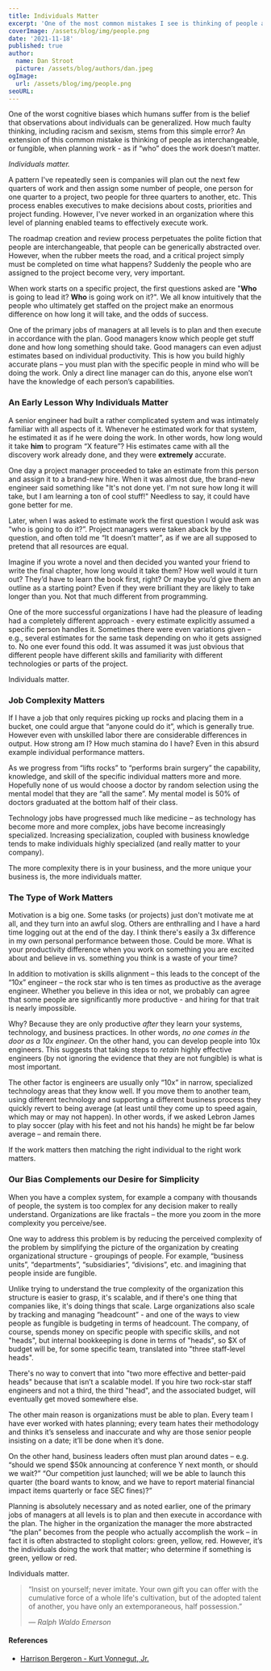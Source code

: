 ```yaml
---
title: Individuals Matter
excerpt: 'One of the most common mistakes I see is thinking of people as interchangeable, as if “who” doesn’t matter. Companies will plan out the next few quarters of work and then assign some number of people to it, one person for one quarter to a project, two people for three quarters to another, etc. The roadmap creation and review process perpetuates the polite fiction that people are interchangeable, that people can be generically abstracted over.'
coverImage: /assets/blog/img/people.png
date: '2021-11-18'
published: true
author:
  name: Dan Stroot
  picture: /assets/blog/authors/dan.jpeg
ogImage:
  url: /assets/blog/img/people.png
seoURL:
---
```


One of the worst cognitive biases which humans suffer from is the belief that observations about individuals can be generalized. How much faulty thinking, including racism and sexism, stems from this simple error? An extension of this common mistake is thinking of people as interchangeable, or fungible, when planning work - as if “who” does the work doesn’t matter.

_Individuals matter._

A pattern I've repeatedly seen is companies will plan out the next few quarters of work and then assign some number of people, one person for one quarter to a project, two people for three quarters to another, etc. This process enables executives to make decisions about costs, priorities and project funding. However, I've never worked in an organization where this level of planning enabled teams to effectively execute work.

The roadmap creation and review process perpetuates the polite fiction that people are interchangeable, that people can be generically abstracted over. However, when the rubber meets the road, and a critical project simply must be completed on time what happens? Suddenly the people who are assigned to the project become very, very important.

When work starts on a specific project, the first questions asked are "**Who** is going to lead it? **Who** is going work on it?". We all know intuitively that the people who ultimately get staffed on the project make an enormous difference on how long it will take, and the odds of success.

One of the primary jobs of managers at all levels is to plan and then execute in accordance with the plan. Good managers know which people get stuff done and how long something should take. Good managers can even adjust estimates based on individual productivity. This is how you build highly accurate plans – you must plan with the specific people in mind who will be doing the work. Only a direct line manager can do this, anyone else won’t have the knowledge of each person’s capabilities.

### An Early Lesson Why Individuals Matter

A senior engineer had built a rather complicated system and was intimately familiar with all aspects of it. Whenever he estimated work for that system, he estimated it as if he were doing the work. In other words, how long would it take **him** to program “X feature”? His estimates came with all the discovery work already done, and they were **extremely** accurate.

One day a project manager proceeded to take an estimate from this person and assign it to a brand-new hire. When it was almost due, the brand-new engineer said something like "It's not done yet. I'm not sure how long it will take, but I am learning a ton of cool stuff!" Needless to say, it could have gone better for me.

Later, when I was asked to estimate work the first question I would ask was “who is going to do it?”. Project managers were taken aback by the question, and often told me “It doesn’t matter”, as if we are all supposed to pretend that all resources are equal.

Imagine if you wrote a novel and then decided you wanted your friend to write the final chapter, how long would it take them? How well would it turn out? They’d have to learn the book first, right? Or maybe you’d give them an outline as a starting point? Even if they were brilliant they are likely to take longer than you. Not that much different from programming.

One of the more successful organizations I have had the pleasure of leading had a completely different approach - every estimate explicitly assumed a specific person handles it. Sometimes there were even variations given – e.g., several estimates for the same task depending on who it gets assigned to. No one ever found this odd. It was assumed it was just obvious that different people have different skills and familiarity with different technologies or parts of the project.

Individuals matter.

### Job Complexity Matters

If I have a job that only requires picking up rocks and placing them in a bucket, one could argue that “anyone could do it”, which is generally true. However even with unskilled labor there are considerable differences in output. How strong am I? How much stamina do I have? Even in this absurd example individual performance matters.

As we progress from “lifts rocks” to “performs brain surgery” the capability, knowledge, and skill of the specific individual matters more and more. Hopefully none of us would choose a doctor by random selection using the mental model that they are “all the same”. My mental model is 50% of doctors graduated at the bottom half of their class.

Technology jobs have progressed much like medicine – as technology has become more and more complex, jobs have become increasingly specialized. Increasing specialization, coupled with business knowledge tends to make individuals highly specialized (and really matter to your company).

The more complexity there is in your business, and the more unique your business is, the more individuals matter.

### The Type of Work Matters

Motivation is a big one. Some tasks (or projects) just don't motivate me at all, and they turn into an awful slog. Others are enthralling and I have a hard time logging out at the end of the day. I think there's easily a 3x difference in my own personal performance between those. Could be more. What is your productivity difference when you work on something you are excited about and believe in vs. something you think is a waste of your time?

In addition to motivation is skills alignment – this leads to the concept of the “10x” engineer – the rock star who is ten times as productive as the average engineer. Whether you believe in this idea or not, we probably can agree that some people are significantly more productive - and hiring for that trait is nearly impossible.

Why? Because they are only productive _after_ they learn your systems, technology, and business practices. In other words, _no one comes in the door as a 10x engineer_. On the other hand, you can develop people into 10x engineers. This suggests that taking steps to _retain_ highly effective engineers (by not ignoring the evidence that they are not fungible) is what is most important.

The other factor is engineers are usually only “10x” in narrow, specialized technology areas that they know well. If you move them to another team, using different technology and supporting a different business process they quickly revert to being average (at least until they come up to speed again, which may or may not happen). In other words, if we asked Lebron James to play soccer (play with his feet and not his hands) he might be far below average – and remain there.

If the work matters then matching the right individual to the right work matters.

### Our Bias Complements our Desire for Simplicity

When you have a complex system, for example a company with thousands of people, the system is too complex for any decision maker to really understand. Organizations are like fractals – the more you zoom in the more complexity you perceive/see.

One way to address this problem is by reducing the perceived complexity of the problem by simplifying the picture of the organization by creating organizational structure - groupings of people. For example, “business units”, “departments”, “subsidiaries”, “divisions”, etc. and imagining that people inside are fungible.

Unlike trying to understand the true complexity of the organization this structure is easier to grasp, it's scalable, and if there's one thing that companies like, it's doing things that scale. Large organizations also scale by tracking and managing “headcount” - and one of the ways to view people as fungible is budgeting in terms of headcount. The company, of course, spends money on specific people with specific skills, and not "heads", but internal bookkeeping is done in terms of "heads", so $X of budget will be, for some specific team, translated into "three staff-level heads".

There's no way to convert that into "two more effective and better-paid heads" because that isn’t a scalable model. If you hire two rock-star staff engineers and not a third, the third "head", and the associated budget, will eventually get moved somewhere else.

The other main reason is organizations must be able to plan. Every team I have ever worked with hates planning; every team hates their methodology and thinks it’s senseless and inaccurate and why are those senior people insisting on a date; it’ll be done when it’s done.

On the other hand, business leaders often must plan around dates – e.g. “should we spend $50k announcing at conference Y next month, or should we wait?” “Our competition just launched; will we be able to launch this quarter (the board wants to know, and we have to report material financial impact items quarterly or face SEC fines)?”

Planning is absolutely necessary and as noted earlier, one of the primary jobs of managers at all levels is to plan and then execute in accordance with the plan. The higher in the organization the manager the more abstracted “the plan” becomes from the people who actually accomplish the work – in fact it is often abstracted to stoplight colors: green, yellow, red. However, it’s the individuals doing the work that matter; who determine if something is green, yellow or red.

Individuals matter.

> “Insist on yourself; never imitate. Your own gift you can offer with the cumulative force of a whole life's cultivation, but of the adopted talent of another, you have only an extemporaneous, half possession.”
>
> <cite>&mdash; Ralph Waldo Emerson</cite>

#### References

- [Harrison Bergeron - Kurt Vonnegut, Jr.](http://www.tnellen.com/cybereng/harrison.html)
